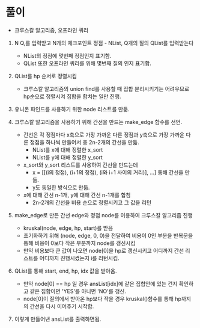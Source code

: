 # 풀이

- 크루스칼 알고리즘, 오프라인 쿼리

1. N Q,를 입력받고 N개의 체크포인트 정점 - NList, Q개의 질의 QList를 입력받는다
    - NList의 정점에 몇번째 정점인지 표기함.
    - QList 또한 오프라인 쿼리를 위해 몇번째 질의 인지 표기함.
2. QList를 hp 순서로 정렬시킴
    - 크루스칼 알고리즘의 union find를 사용할 때 집합 분리시키기는 어려우므로 hp순으로 정렬시켜 집합을 합치는 일만 진행.
3. 유니온 파인드를 사용하기 위한 node 리스트를 만듦.
4. 크루스칼 알고리즘을 사용하기 위해 간선을 만드는 make_edge 함수를 선언.
    - 간선은 각 정점마다 x축으로 가장 가까운 다른 정점과 y축으로 가장 가까운 다른 정점을 하나씩 만들어서 총 2n-2개의 간선을 만듦.
        - NList를 x에 대해 정렬한 x_sort
        - NList를 y에 대해 정렬한 y_sort
    - x_sort와 y_sort 리스트를 사용하여 간선을 만드는데
        - x = [[(i의 정점), (i+1의 정점), (i와 i+1 사이의 거리)], ...] 통해 간선을 만듦. 
        - y도 동일한 방식으로 만듦.
    - x에 대해 간선 n-1개, y에 대해 간선 n-1개를 합침
        - 2n-2개의 간선을 비용 순으로 정렬시키고 그 값을 리턴
5. make_edge로 만든 간선 edge와 정점 node를 이용하여 크루스칼 알고리즘 진행
    - kruskal(node, edge, hp, start)를 받음
    - 초기화하기 위해 (node, edge, 0, 0)을 전달하여 비용이 0인 부분을 반복문을 통해 비용이 0보다 작은 부분까지 node를 갱신시킴
    - 만약 비용보다 큰 값이 나오면 node[0]을 hp로 갱신시키고 어디까지 간선 리스트를 어디까지 진행시켰는지 i를 리턴시킴.
6. QList를 통해 start, end, hp, idx 값을 받아옴.
    - 만약 node[0] == hp 일 경우 ansList[idx]에 같은 집합안에 있는 건지 확인하고 같은 집합이면 'YES'를 아니면 'NO'를 갱신.
    - node[0]이 질의에서 받아온 hp보다 작을 경우 kruskal()함수를 통해
    hp까지의 간선을 다시 이어주기 시작함.

7. 이렇게 만들어낸 ansList를 출력하면됨.
